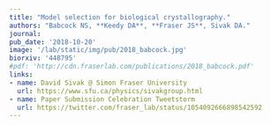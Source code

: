```yaml
---
title: "Model selection for biological crystallography."
authors: "Babcock NS, **Keedy DA**, **Fraser JS**, Sivak DA."
journal:
pub_date: '2018-10-20'
image: '/lab/static/img/pub/2018_babcock.jpg'
biorxiv: '448795'
#pdf: 'http://cdn.fraserlab.com/publications/2018_babcock.pdf'
links:
- name: David Sivak @ Simon Fraser University
  url: https://www.sfu.ca/physics/sivakgroup.html
- name: Paper Submission Celebration Tweetstorm
  url: https://twitter.com/fraser_lab/status/1054092666898542592
---
```


